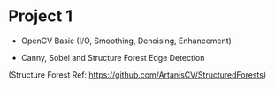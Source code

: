 # Project 1

* OpenCV Basic (I/O, Smoothing, Denoising, Enhancement)

* Canny, Sobel and Structure Forest Edge Detection

(Structure Forest Ref: https://github.com/ArtanisCV/StructuredForests)
